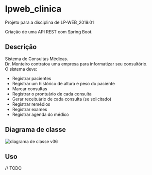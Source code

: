 # lpweb_clinica
Projeto para a disciplina de LP-WEB_2019.01

Criação de uma API REST com Spring Boot.
## Descrição
Sistema de Consultas Médicas.  
Dr. Monteiro contratou uma empresa para informatizar seu consultório.   
O sistema deve:
 - Registrar pacientes 
 - Registrar um histórico de altura e peso do paciente
 - Marcar consultas
 - Registrar o prontuário de cada consulta
 - Gerar receituário de cada consulta (se solicitado)
 - Registrar remédios
 - Registrar exames
 - Registrar agenda do médico
## Diagrama de classe
![diagrama de classe v06](https://i.imgur.com/81dlZm7.png)
## Uso
// TODO


